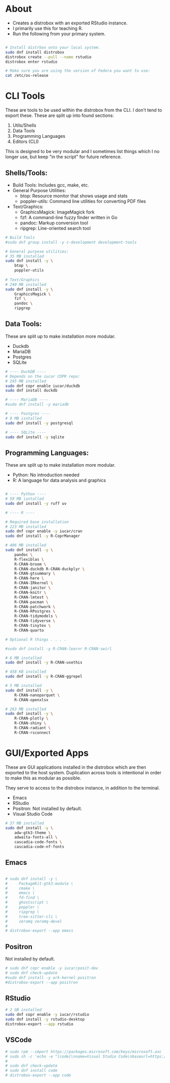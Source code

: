 # About

- Creates a distrobox with an exported RStudio instance.
- I primarily use this for teaching R.
- Run the following from your primary system.

```bash

# Install distrbox onto your local system.
sudo dnf install distrobox
distrobox create --pull --name rstudio
distrobox enter rstudio

# Make sure you are using the version of Fedora you want to use:
cat /etc/os-release
```



# CLI Tools

These are tools to be used within the distrobox from the CLI. I don't tend to
export these. These are split up into found sections:

1. Utils/Shells
2. Data Tools
3. Programming Languages
4. Editors (CLI)

This is designed to be very modular and I sometimes list things which I no
longer use, but keep "in the script" for future reference.

## Shells/Tools:

- Build Tools: Includes gcc, make, etc.
- General Purpose Utilities:
    - btop: Resource monitor that shows usage and stats
    - poppler-utils: Command line utilities for converting PDF files
- Text/Graphics:
    - GraphicsMagick: ImageMagick fork
    - fzf: A command-line fuzzy finder written in Go
    - pandoc: Markup conversion tool
    - ripgrep: Line-oriented search tool

```bash
# Build Tools
#sudo dnf group install -y c-development development-tools

# General purpose utilities:
# 35 MB installed
sudo dnf install -y \
    btop \
    poppler-utils
    
# Text/Graphics
# 240 MB installed
sudo dnf install -y \
    GraphicsMagick \
    fzf \
    pandoc \
    ripgrep
```



## Data Tools: 

These are split up to make installation more modular.

- Duckdb
- MariaDB
- Postgres
- SQLite

```bash
# ---- DuckDB ----
# Depends on the iucar COPR repo:
# 195 MB installed
sudo dnf copr enable iucar/duckdb
sudo dnf install duckdb

# ---- MariaDB ----
#sudo dnf install -y mariadb

# ---- Postgres ----
# 8 MB isntalled
sudo dnf install -y postgresql

# ---- SQLite ----
sudo dnf install -y sqlite

```


## Programming Languages: 

These are split up to make installation more modular.

- Python: No introduction needed
- R: A language for data analysis and graphics

```bash

# ---- Python ----
# 59 MB isntalled
sudo dnf install -y ruff uv

# ---- R ----

# Required base installation
# 223 MB installed
sudo dnf copr enable -y iucar/cran
sudo dnf install -y R-CoprManager

# 406 MB installed
sudo dnf install -y \
    pandoc \
    R-flexiblas \
    R-CRAN-broom \
    R-CRAN-duckdb R-CRAN-duckplyr \
    R-CRAN-gtsummary \
    R-CRAN-here \
    R-CRAN-IRkernel \
    R-CRAN-janitor \
    R-CRAN-knitr \
    R-CRAN-lmtest \
    R-CRAN-pacman \
    R-CRAN-patchwork \
    R-CRAN-RPostgres \
    R-CRAN-tidymodels \
    R-CRAN-tidyverse \
    R-CRAN-tinytex \
    R-CRAN-quarto

# Optional R things . . . . 

#sudo dnf install -y R-CRAN-learnr R-CRAN-swirl

# 6 MB installed
sudo dnf install -y R-CRAN-usethis 

# 458 KB installed
sudo dnf install -y R-CRAN-ggrepel

# 5 MB installed
sudo dnf install -y \
    R-CRAN-nanoparquet \
    R-CRAN-openxlsx

# 263 MB installed 
sudo dnf install -y \
    R-CRAN-plotly \
    R-CRAN-shiny \
    R-CRAN-radiant \
    R-CRAN-rsconnect

```



# GUI/Exported Apps

These are GUI applications installed in the distrobox which are then exported to
the host system. Duplication across tools is intentional in order to make this
as modular as possible.

They serve to access to the distrobox instance, in addition to the terminal.

- Emacs
- RStudio
- Positron: Not installed by default.
- Visual Studio Code

```bash
# 37 MB installed
sudo dnf install -y \
    adw-gtk3-theme \
    adwaita-fonts-all \
    cascadia-code-fonts \
    cascadia-code-nf-fonts
```

## Emacs

```bash

# sudo dnf install -y \
#     PackageKit-gtk3-module \
#     cmake \
#     emacs \
#     fd-find \
#     ghostscript \
#     poppler \
#     ripgrep \
#     tree-sitter-cli \
#     zeromq zeromq-devel
#
# distrobox-export --app emacs
```

## Positron

Not installed by default.

```bash
# sudo dnf copr enable -y iucar/posit-dev
# sudo dnf check-update
#sudo dnf install -y ark-kernel positron
#distrobox-export --app positron
```

## RStudio

```bash
# 2 GB installed
sudo dnf copr enable -y iucar/rstudio
sudo dnf install -y rstudio-desktop
distrobox-export --app rstudio
```

## VSCode

```bash
# sudo rpm --import https://packages.microsoft.com/keys/microsoft.asc
# sudo sh -c 'echo -e "[code]\nname=Visual Studio Code\nbaseurl=https://packages.microsoft.com/yumrepos/vscode\nenabled=1\ngpgcheck=1\ngpgkey=https://packages.microsoft.com/keys/microsoft.asc" > /etc/yum.repos.d/vscode.repo'
# 
# sudo dnf check-update
# sudo dnf install code
# distrobox-export --app code
```
